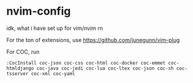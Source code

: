 # nvim-config
idk, what i have set up for vim/nvim rn

For the ton of extensions, use https://github.com/junegunn/vim-plug

For COC, run 
```
:CocInstall coc-json coc-css coc-html coc-docker coc-emmet coc-htmldjango coc-java coc-jedi coc-lua coc-ltex coc-json coc-sh coc-tsserver coc-xml coc-yaml
```
